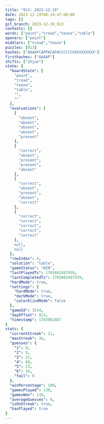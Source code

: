 ```yaml
---
title: "913: 2023-12-19"
date: 2023-12-19T08:14:47-08:00
tags: []
git_branch: 2023-12-19_913
contests: []
words: ["point","tread","tease","table"]
openers: ["point"]
middlers: ["tread","tease"]
puzzles: [913]
hashes: ["AAAAPCAPPACAPACCCCCCXXXXXXXXXX"]
firsthashes: ["AAAAP"]
shifts: ["zhjuo"]
state: {
  "boardState": [
    "point",
    "tread",
    "tease",
    "table",
    "",
    ""
  ],
  "evaluations": [
    [
      "absent",
      "absent",
      "absent",
      "absent",
      "present"
    ],
    [
      "correct",
      "absent",
      "present",
      "present",
      "absent"
    ],
    [
      "correct",
      "absent",
      "present",
      "absent",
      "correct"
    ],
    [
      "correct",
      "correct",
      "correct",
      "correct",
      "correct"
    ],
    null,
    null
  ],
  "rowIndex": 4,
  "solution": "table",
  "gameStatus": "WIN",
  "lastPlayedTs": 1703002487939,
  "lastCompletedTs": 1703002487939,
  "hardMode": true,
  "settings": {
    "hardMode": true,
    "darkMode": true,
    "colorblindMode": false
  },
  "gameId": 1534,
  "dayOffset": 913,
  "timestamp": 1703002487
}
stats: {
  "currentStreak": 11,
  "maxStreak": 36,
  "guesses": {
    "1": 0,
    "2": 9,
    "3": 31,
    "4": 60,
    "5": 23,
    "6": 16,
    "fail": 0
  },
  "winPercentage": 100,
  "gamesPlayed": 139,
  "gamesWon": 139,
  "averageGuesses": 4,
  "isOnStreak": true,
  "hasPlayed": true
}
---
```

<!-- more -->
